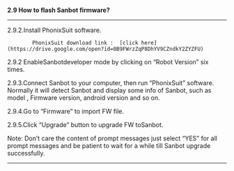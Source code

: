 **2.9 How to flash Sanbot firmware?**

---

2.9.2.Install PhonixSuit software.

            PhonixSuit download link :  [click here](https://drive.google.com/open?id=0B9FWrzZqP8DhYV9CZndkY2ZYZFU)



2.9.2 EnableSanbotdeveloper mode by clicking on “Robot Version” six times.



2.9.3.Connect Sanbot to your computer, then run “PhonixSuit” software. Normally it will detect Sanbot and display some info of Sanbot, such as model , Firmware version, android version and so on.



2.9.4.Go to “Firmware” to import FW file.



2.9.5.Click “Upgrade” button to upgrade FW toSanbot.



Note: Don’t care the content of prompt messages just select “YES” for all prompt messages and be patient to wait for a while till Sanbot upgrade successfully.



----

